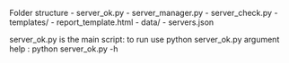 Folder structure
    - server_ok.py
    - server_manager.py
    - server_check.py
    - templates/
        - report_template.html
    - data/
        - servers.json

server_ok.py is the main script:
 to run use python server_ok.py argument
 help : python server_ok.py -h 
 
